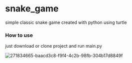 # snake_game

simple classic snake game created with python using turtle

### **How to use**
just download or clone project and run main.py

![271834665-baacd3c8-f9f4-4c2b-98fb-304b17d8849f](https://github.com/mohaAmiri/snake_game/assets/111754905/1e7bb612-c838-4dd5-8238-5294829def50)
